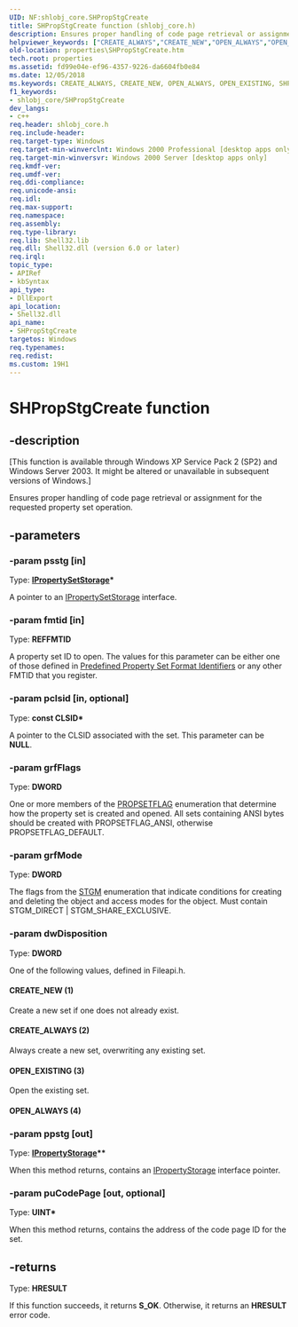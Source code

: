 ```yaml
---
UID: NF:shlobj_core.SHPropStgCreate
title: SHPropStgCreate function (shlobj_core.h)
description: Ensures proper handling of code page retrieval or assignment for the requested property set operation.helpviewer_keywords: ["CREATE_ALWAYS","CREATE_NEW","OPEN_ALWAYS","OPEN_EXISTING","SHPropStgCreate","SHPropStgCreate function [Windows Properties]","_win32_SHPropStgCreate","properties.SHPropStgCreate","shell.SHPropStgCreate","shlobj_core/SHPropStgCreate"]
old-location: properties\SHPropStgCreate.htm
tech.root: properties
ms.assetid: fd99e04e-ef96-4357-9226-da6604fb0e84
ms.date: 12/05/2018
ms.keywords: CREATE_ALWAYS, CREATE_NEW, OPEN_ALWAYS, OPEN_EXISTING, SHPropStgCreate, SHPropStgCreate function [Windows Properties], _win32_SHPropStgCreate, properties.SHPropStgCreate, shell.SHPropStgCreate, shlobj_core/SHPropStgCreate
f1_keywords:
- shlobj_core/SHPropStgCreate
dev_langs:
- c++
req.header: shlobj_core.h
req.include-header: 
req.target-type: Windows
req.target-min-winverclnt: Windows 2000 Professional [desktop apps only]
req.target-min-winversvr: Windows 2000 Server [desktop apps only]
req.kmdf-ver: 
req.umdf-ver: 
req.ddi-compliance: 
req.unicode-ansi: 
req.idl: 
req.max-support: 
req.namespace: 
req.assembly: 
req.type-library: 
req.lib: Shell32.lib
req.dll: Shell32.dll (version 6.0 or later)
req.irql: 
topic_type:
- APIRef
- kbSyntax
api_type:
- DllExport
api_location:
- Shell32.dll
api_name:
- SHPropStgCreate
targetos: Windows
req.typenames: 
req.redist: 
ms.custom: 19H1
---
```


# SHPropStgCreate function


## -description


<p class="CCE_Message">[This function is available through Windows XP Service Pack 2 (SP2) and Windows Server 2003. It might be altered or unavailable in subsequent versions of Windows.]

Ensures proper handling of code page retrieval or assignment for the requested property set operation.


## -parameters




### -param psstg [in]

Type: <b><a href="https://docs.microsoft.com/windows/desktop/api/propidl/nn-propidl-ipropertysetstorage">IPropertySetStorage</a>*</b>

A pointer to an <a href="https://docs.microsoft.com/windows/desktop/api/propidl/nn-propidl-ipropertysetstorage">IPropertySetStorage</a> interface.


### -param fmtid [in]

Type: <b>REFFMTID</b>

A property set ID to open. The values for this parameter can be either one of those defined in <a href="https://docs.microsoft.com/windows/desktop/Stg/predefined-property-set-format-identifiers">Predefined Property Set Format Identifiers</a> or any other FMTID that you register.


### -param pclsid [in, optional]

Type: <b>const CLSID*</b>

A pointer to the CLSID associated with the set. This parameter can be <b>NULL</b>.


### -param grfFlags

Type: <b>DWORD</b>

One or more members of the <a href="https://docs.microsoft.com/windows/desktop/Stg/propsetflag-constants">PROPSETFLAG</a> enumeration that determine how the property set is created and opened. All sets containing ANSI bytes should be created with PROPSETFLAG_ANSI, otherwise PROPSETFLAG_DEFAULT.


### -param grfMode

Type: <b>DWORD</b>

The flags from the <a href="https://docs.microsoft.com/windows/desktop/Stg/stgm-constants">STGM</a> enumeration that indicate conditions for creating and deleting the object and access modes for the object. Must contain STGM_DIRECT | STGM_SHARE_EXCLUSIVE.


### -param dwDisposition

Type: <b>DWORD</b>

One of the following values, defined in Fileapi.h.



#### CREATE_NEW (1)

Create a new set if one does not already exist.



#### CREATE_ALWAYS (2)

Always create a new set, overwriting any existing set.



#### OPEN_EXISTING (3)

Open the existing set.



#### OPEN_ALWAYS (4)


### -param ppstg [out]

Type: <b><a href="https://docs.microsoft.com/windows/desktop/api/propidl/nn-propidl-ipropertystorage">IPropertyStorage</a>**</b>

When this method returns, contains an <a href="https://docs.microsoft.com/windows/desktop/api/propidl/nn-propidl-ipropertystorage">IPropertyStorage</a> interface pointer.


### -param puCodePage [out, optional]

Type: <b>UINT*</b>

When this method returns, contains the address of the code page ID for the set.


## -returns



Type: <b>HRESULT</b>

If this function succeeds, it returns <b xmlns:loc="http://microsoft.com/wdcml/l10n">S_OK</b>. Otherwise, it returns an <b xmlns:loc="http://microsoft.com/wdcml/l10n">HRESULT</b> error code.



